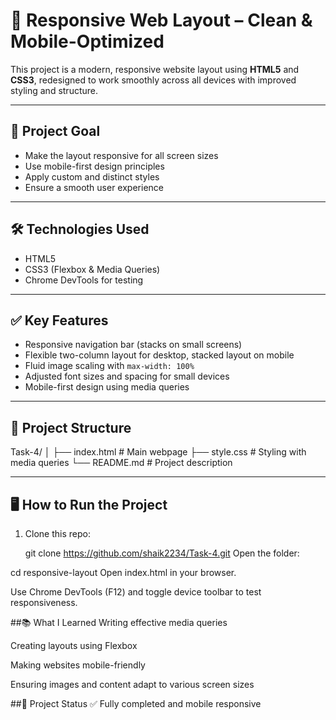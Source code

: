# 🚀 Responsive Web Layout – Clean & Mobile-Optimized

This project is a modern, responsive website layout using **HTML5** and **CSS3**, redesigned to work smoothly across all devices with improved styling and structure.

---

## 🎯 Project Goal

- Make the layout responsive for all screen sizes
- Use mobile-first design principles
- Apply custom and distinct styles
- Ensure a smooth user experience

---

## 🛠 Technologies Used

- HTML5
- CSS3 (Flexbox & Media Queries)
- Chrome DevTools for testing

---

## ✅ Key Features

- Responsive navigation bar (stacks on small screens)
- Flexible two-column layout for desktop, stacked layout on mobile
- Fluid image scaling with `max-width: 100%`
- Adjusted font sizes and spacing for small devices
- Mobile-first design using media queries

---

## 📁 Project Structure

Task-4/
│
├── index.html # Main webpage
├── style.css # Styling with media queries
└── README.md # Project description

---

## 🖥️ How to Run the Project

1. Clone this repo:
   
   git clone https://github.com/shaik2234/Task-4.git
Open the folder:

cd responsive-layout
Open index.html in your browser.

Use Chrome DevTools (F12) and toggle device toolbar to test responsiveness.

##📚 What I Learned
Writing effective media queries

Creating layouts using Flexbox

Making websites mobile-friendly

Ensuring images and content adapt to various screen sizes

##📌 Project Status
✅ Fully completed and mobile responsive
